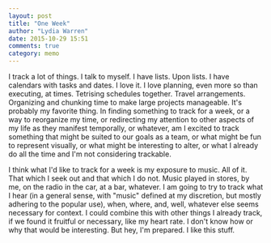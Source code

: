 ```yaml
---
layout: post
title: "One Week"
author: "Lydia Warren"
date: 2015-10-29 15:51
comments: true
category: memo
---
```



I track a lot of things. I talk to myself. I have lists. Upon lists. I have calendars with tasks and dates. I love it. I love planning, even more so than executing, at times. Tetrising schedules together. Travel arrangements. Organizing and chunking time to make large projects manageable. It's probably my favorite thing. In finding something to track for a week, or a way to reorganize my time, or redirecting my attention to other aspects of my life as they manifest temporally, or whatever, am I excited to track something that might be suited to our goals as a team, or what might be fun to represent visually, or what might be interesting to alter, or what I already do all the time and I'm not considering trackable.

I think what I'd like to track for a week is my exposure to music. All of it. That which I seek out and that which I do not. Music played in stores, by me, on the radio in the car, at a bar, whatever. I am going to try to track what I hear (in a general sense, with "music" defined at my discretion, but mostly adhering to the popular use), when, where, and, well, whatever else seems necessary for context. I could combine this with other things I already track, if we found it fruitful or necessary, like my heart rate. I don't know how or why that would be interesting. But hey, I'm prepared. I like this stuff.
